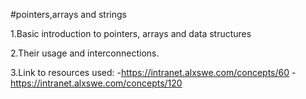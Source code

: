 #pointers,arrays and strings

1.Basic introduction to pointers, arrays and data structures

2.Their usage and interconnections.

3.Link to resources used:
	-https://intranet.alxswe.com/concepts/60
	-https://intranet.alxswe.com/concepts/120
